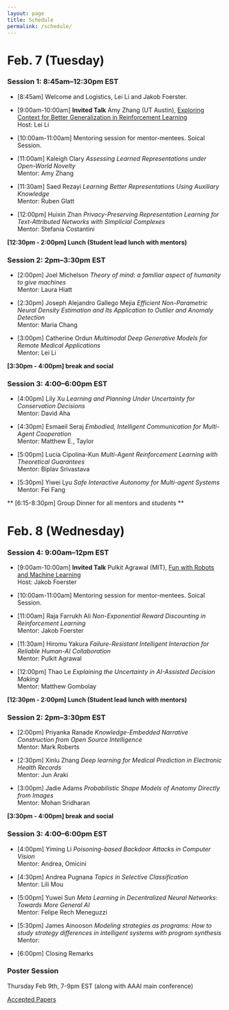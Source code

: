 ```yaml
---
layout: page
title: Schedule
permalink: /schedule/
---
```


# Feb. 7 (Tuesday)

### Session 1: 8:45am–12:30pm EST

- [8:45am] Welcome and Logistics, Lei Li and Jakob Foerster.

- [9:00am-10:00am] **Invited Talk** Amy Zhang (UT Austin), [Exploring Context for Better Generalization in Reinforcement Learning](../speakers/) \
Host: Lei Li

- [10:00am-11:00am] Mentoring session for mentor-mentees. Soical Session. 

- [11:00am]  Kaleigh Clary *Assessing Learned Representations under Open-World Novelty*\
Mentor: Amy Zhang

- [11:30am] Saed Rezayi *Learning Better Representations Using Auxiliary Knowledge*\
Mentor: Ruben Glatt

- [12:00pm] Huixin Zhan *Privacy-Preserving Representation Learning for Text-Attributed Networks with Simplicial Complexes*\
Mentor: Stefania Costantini
 
**[12:30pm - 2:00pm] Lunch (Student lead lunch with mentors)**

### Session 2: 2pm–3:30pm EST

- [2:00pm] Joel Michelson *Theory of mind: a familiar aspect of humanity to give machines*\
Mentor: Laura Hiatt

- [2:30pm] Joseph Alejandro Gallego Mejia *Efficient Non-Parametric Neural Density Estimation and Its Application to Outlier and Anomaly Detection*\
Mentor: Maria Chang

- [3:00pm] Catherine Ordun *Multimodal Deep Generative Models for Remote Medical Applications*\
Mentor: Lei Li 

**[3:30pm - 4:00pm] break and social**

### Session 3: 4:00–6:00pm EST 

- [4:00pm] Lily Xu *Learning and Planning Under Uncertainty for Conservation Decisions*\
Mentor: David Aha

- [4:30pm] Esmaeil Seraj *Embodied, Intelligent Communication for Multi-Agent Cooperation*\
Mentor: Matthew E., Taylor

- [5:00pm] Lucia Cipolina-Kun *Multi-Agent Reinforcement Learning with Theoretical Guarantees*\
Mentor: Biplav Srivastava 

- [5:30pm] Yiwei Lyu *Safe Interactive Autonomy for Multi-agent Systems*\
Mentor: Fei Fang

** [6:15-8:30pm] Group Dinner for all mentors and students **


# Feb. 8 (Wednesday)

### Session 4: 9:00am–12pm EST

- [9:00am-10:00am] **Invited Talk** Pulkit Agrawal (MIT), [Fun with Robots and Machine Learning](../speakers/) \
Host: Jakob Foerster

- [10:00am-11:00am] Mentoring session for mentor-mentees. Soical Session. 

- [11:00am]  Raja Farrukh Ali  *Non-Exponential Reward Discounting in Reinforcement Learning*\
Mentor: Jakob Foerster

- [11:30am]  Hiromu Yakura *Failure-Resistant Intelligent Interaction for Reliable Human-AI Collaboration*\
Mentor: Pulkit Agrawal

- [12:00pm] Thao Le *Explaining the Uncertainty in AI-Assisted Decision Making*\
Mentor: Matthew Gombolay

**[12:30pm - 2:00pm] Lunch (Student lead lunch with mentors)**

### Session 2: 2pm–3:30pm EST

- [2:00pm] Priyanka Ranade *Knowledge-Embedded Narrative Construction from Open Source Intelligence*\
Mentor: Mark Roberts

- [2:30pm]  Xinlu Zhang *Deep learning for Medical Prediction in Electronic Health Records*\
Mentor: Jun Araki

- [3:00pm] Jadie Adams *Probabilistic Shape Models of Anatomy Directly from Images*\
Mentor: Mohan Sridharan

**[3:30pm - 4:00pm] break and social**

### Session 3: 4:00–6:00pm EST 

- [4:00pm]  Yiming Li *Poisoning-based Backdoor Attacks in Computer Vision* \
Mentor: Andrea, Omicini

- [4:30pm] Andrea Pugnana *Topics in Selective Classification* \
Mentor: Lili Mou

- [5:00pm] Yuwei Sun *Meta Learning in Decentralized Neural Networks: Towards More General AI*\
Mentor: Felipe Rech Meneguzzi 

- [5:30pm] James Ainooson *Modeling strategies as programs: How to study strategy differences in intelligent systems with program synthesis* \
Mentor: 

- [6:00pm] Closing Remarks


### Poster Session

Thursday Feb 9th, 7-9pm EST (along with AAAI main conference)


[Accepted Papers](../papers)
